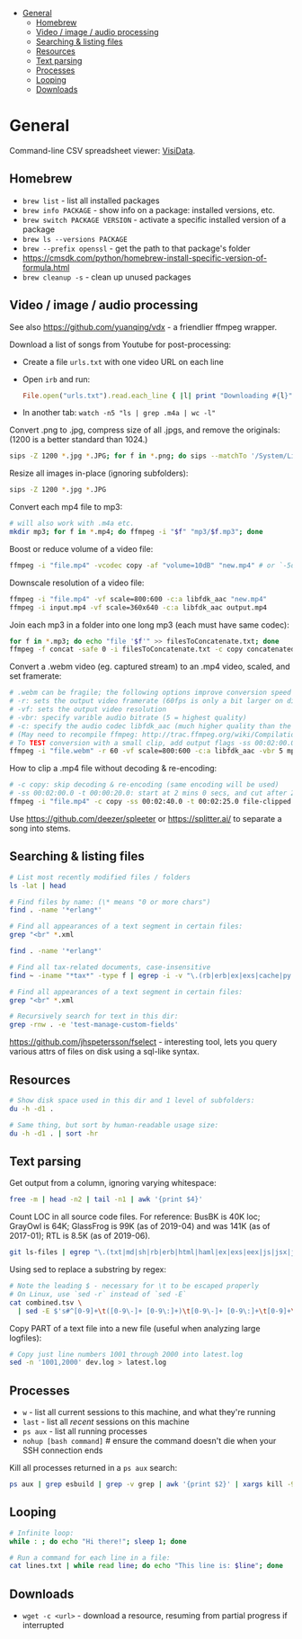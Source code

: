 
- [General](#general)
  - [Homebrew](#homebrew)
  - [Video / image / audio processing](#video--image--audio-processing)
  - [Searching \& listing files](#searching--listing-files)
  - [Resources](#resources)
  - [Text parsing](#text-parsing)
  - [Processes](#processes)
  - [Looping](#looping)
  - [Downloads](#downloads)

# General

Command-line CSV spreadsheet viewer: [VisiData](https://github.com/saulpw/visidata).

## Homebrew

- `brew list` - list all installed packages
- `brew info PACKAGE` - show info on a package: installed versions, etc.
- `brew switch PACKAGE VERSION` - activate a specific installed version of a package
- `brew ls --versions PACKAGE`
- `brew --prefix openssl` - get the path to that package's folder
- https://cmsdk.com/python/homebrew-install-specific-version-of-formula.html
- `brew cleanup -s` - clean up unused packages

## Video / image / audio processing

See also https://github.com/yuanqing/vdx - a friendlier ffmpeg wrapper.

Download a list of songs from Youtube for post-processing:

- Create a file `urls.txt` with one video URL on each line

- Open `irb` and run:

  ```rb
  File.open("urls.txt").read.each_line { |l| print "Downloading #{l}"; `youtube-dl -f140 #{l}`; sleep 10 }
  ```

- In another tab: `watch -n5 "ls | grep .m4a | wc -l"`

Convert .png to .jpg, compress size of all .jpgs, and remove the originals:
(1200 is a better standard than 1024.)

```sh
sips -Z 1200 *.jpg *.JPG; for f in *.png; do sips --matchTo '/System/Library/ColorSync/Profiles/sRGB Profile.icc' -Z 1200 -s format jpeg "$f" --out "${f/.png/.jpg}"; rm "$f"; done
```

Resize all images in-place (ignoring subfolders):

```sh
sips -Z 1200 *.jpg *.JPG
```

Convert each mp4 file to mp3:

```sh
# will also work with .m4a etc.
mkdir mp3; for f in *.mp4; do ffmpeg -i "$f" "mp3/$f.mp3"; done
```

Boost or reduce volume of a video file:

```sh
ffmpeg -i "file.mp4" -vcodec copy -af "volume=10dB" "new.mp4" # or `-5dB` to reduce
```

Downscale resolution of a video file:

```sh
ffmpeg -i "file.mp4" -vf scale=800:600 -c:a libfdk_aac "new.mp4"
ffmpeg -i input.mp4 -vf scale=360x640 -c:a libfdk_aac output.mp4
```

Join each mp3 in a folder into one long mp3 (each must have same codec):

```sh
for f in *.mp3; do echo "file '$f'" >> filesToConcatenate.txt; done
ffmpeg -f concat -safe 0 -i filesToConcatenate.txt -c copy concatenated.mp3
```

Convert a .webm video (eg. captured stream) to an .mp4 video, scaled, and set framerate:

```sh
# .webm can be fragile; the following options improve conversion speed & quality:
# -r: sets the output video framerate (60fps is only a bit larger on disk than 30fps)
# -vf: sets the output video resolution
# -vbr: specify varible audio bitrate (5 = highest quality)
# -c: specify the audio codec libfdk_aac (much higher quality than the default codec)
# (May need to recompile ffmpeg: http://trac.ffmpeg.org/wiki/CompilationGuide/macOS)
# To TEST conversion with a small clip, add output flags -ss 00:02:00.0 -t 00:00:20.0
ffmpeg -i "file.webm" -r 60 -vf scale=800:600 -c:a libfdk_aac -vbr 5 mp4/file.mp4
```

How to clip a .mp4 file without decoding & re-encoding:

```sh
# -c copy: skip decoding & re-encoding (same encoding will be used)
# -ss 00:02:00.0 -t 00:00:20.0: start at 2 mins 0 secs, and cut after 20 secs.
ffmpeg -i "file.mp4" -c copy -ss 00:02:40.0 -t 00:02:25.0 file-clipped.mp4
```

Use https://github.com/deezer/spleeter or https://splitter.ai/ to separate a song into stems.

## Searching & listing files

```sh
# List most recently modified files / folders
ls -lat | head

# Find files by name: (\* means "0 or more chars")
find . -name '*erlang*'

# Find all appearances of a text segment in certain files:
grep "<br" *.xml

find . -name '*erlang*'

# Find all tax-related documents, case-insensitive
find ~ -iname "*tax*" -type f | egrep -i -v "\.(rb|erb|ex|exs|cache|py|pyc|js|jpg|png|yml|c|h|o|y|html|scss)$" | egrep -v "(\/Sites)"

# Find all appearances of a text segment in certain files:
grep "<br" *.xml

# Recursively search for text in this dir:
grep -rnw . -e 'test-manage-custom-fields'
```

https://github.com/jhspetersson/fselect - interesting tool, lets you query various attrs of files on disk using a sql-like syntax.

## Resources

```sh
# Show disk space used in this dir and 1 level of subfolders:
du -h -d1 .

# Same thing, but sort by human-readable usage size:
du -h -d1 . | sort -hr
```

## Text parsing

Get output from a column, ignoring varying whitespace:

```sh
free -m | head -n2 | tail -n1 | awk '{print $4}'
```

Count LOC in all source code files. For reference: BusBK is 40K loc; GrayOwl is 64K; GlassFrog is 99K (as of 2019-04) and was 141K (as of 2017-01); RTL is 8.5K (as of 2019-06).

```sh
git ls-files | egrep "\.(txt|md|sh|rb|erb|html|haml|ex|exs|eex|js|jsx|json|css|scss|lock|yml)$" | egrep -v "/vendor/|package-lock\.json|schema\.json|yarn\.lock|Gemfile\.lock|cdn_backup|third_party" | sed 's/.*/"&"/' | xargs wc -l
```

Using sed to replace a substring by regex:

```sh
# Note the leading $ - necessary for \t to be escaped properly
# On Linux, use `sed -r` instead of `sed -E`
cat combined.tsv \
  | sed -E $'s#^[0-9]+\t([0-9\-]+ [0-9\:]+)\t[0-9\-]+ [0-9\:]+\t[0-9]+\t[A-z\-]+\t([0-9\.]+)\t[A-z0-9]+\t[A-z]+\t([A-z0-9\/\.]+)\t#\\3\t\\1\t#g'
```

Copy PART of a text file into a new file (useful when analyzing large logfiles):

```sh
# Copy just line numbers 1001 through 2000 into latest.log
sed -n '1001,2000' dev.log > latest.log
```

## Processes

- `w` - list all current sessions to this machine, and what they're running
- `last` - list all _recent_ sessions on this machine
- `ps aux` - list all running processes
- `nohup [bash command]` # ensure the command doesn't die when your SSH connection ends

Kill all processes returned in a `ps aux` search:

```sh
ps aux | grep esbuild | grep -v grep | awk '{print $2}' | xargs kill -9
```

## Looping

```sh
# Infinite loop:
while : ; do echo "Hi there!"; sleep 1; done

# Run a command for each line in a file:
cat lines.txt | while read line; do echo "This line is: $line"; done
```

## Downloads

- `wget -c <url>` - download a resource, resuming from partial progress if interrupted
